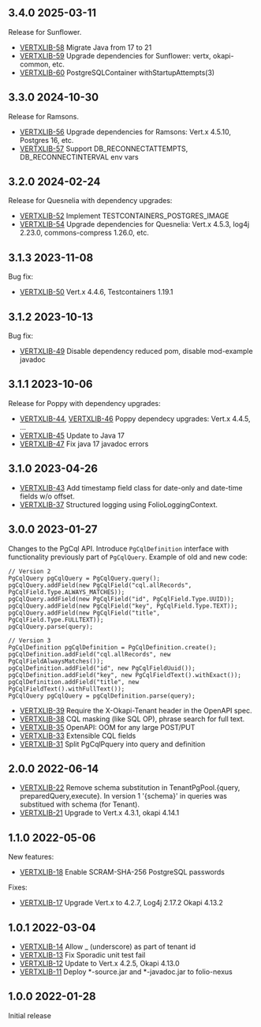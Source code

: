 ## 3.4.0 2025-03-11

Release for Sunflower.

* [VERTXLIB-58](https://folio-org.atlassian.net/browse/VERTXLIB-58) Migrate Java from 17 to 21
* [VERTXLIB-59](https://folio-org.atlassian.net/browse/VERTXLIB-59) Upgrade dependencies for Sunflower: vertx, okapi-common, etc.
* [VERTXLIB-60](https://folio-org.atlassian.net/browse/VERTXLIB-60) PostgreSQLContainer withStartupAttempts(3)

## 3.3.0 2024-10-30

Release for Ramsons.

* [VERTXLIB-56](https://folio-org.atlassian.net/browse/VERTXLIB-56) Upgrade dependencies for Ramsons: Vert.x 4.5.10, Postgres 16, etc.
* [VERTXLIB-57](https://folio-org.atlassian.net/browse/VERTXLIB-57) Support DB\_RECONNECTATTEMPTS, DB\_RECONNECTINTERVAL env vars

## 3.2.0 2024-02-24

Release for Quesnelia with dependency upgrades:

* [VERTXLIB-52](https://folio-org.atlassian.net/browse/VERTXLIB-52) Implement TESTCONTAINERS\_POSTGRES\_IMAGE
* [VERTXLIB-54](https://folio-org.atlassian.net/browse/VERTXLIB-54) Upgrade dependencies for Quesnelia: Vert.x 4.5.3, log4j 2.23.0, commons-compress 1.26.0, etc.

## 3.1.3 2023-11-08

Bug fix:

* [VERTXLIB-50](https://issues.folio.org/browse/VERTXLIB-50) Vert.x 4.4.6, Testcontainers 1.19.1

## 3.1.2 2023-10-13

Bug fix:

* [VERTXLIB-49](https://issues.folio.org/browse/VERTXLIB-49) Disable dependency reduced pom, disable mod-example javadoc

## 3.1.1 2023-10-06

Release for Poppy with dependency upgrades:

* [VERTXLIB-44](https://issues.folio.org/browse/VERTXLIB-44), [VERTXLIB-46](https://issues.folio.org/browse/VERTXLIB-46) Poppy dependecy upgrades: Vert.x 4.4.5, ...
* [VERTXLIB-45](https://issues.folio.org/browse/VERTXLIB-45) Update to Java 17
* [VERTXLIB-47](https://issues.folio.org/browse/VERTXLIB-47) Fix java 17 javadoc errors

## 3.1.0 2023-04-26

* [VERTXLIB-43](https://issues.folio.org/browse/VERTXLIB-43) Add timestamp field class for date-only and date-time fields w/o offset.
* [VERTXLIB-37](https://issues.folio.org/browse/VERTXLIB-37) Structured logging using FolioLoggingContext.

## 3.0.0 2023-01-27

Changes to the PgCql API. Introduce `PgCqlDefinition` interface with
functionality previously part of `PgCqlQuery`.
Example of old and new code:

    // Version 2
    PgCqlQuery pgCqlQuery = PgCqlQuery.query();
    pgCqlQuery.addField(new PgCqlField("cql.allRecords", PgCqlField.Type.ALWAYS_MATCHES));
    pgCqlQuery.addField(new PgCqlField("id", PgCqlField.Type.UUID));
    pgCqlQuery.addField(new PgCqlField("key", PgCqlField.Type.TEXT));
    pgCqlQuery.addField(new PgCqlField("title", PgCqlField.Type.FULLTEXT));
    pgCqlQuery.parse(query);

    // Version 3
    PgCqlDefinition pgCqlDefinition = PgCqlDefinition.create();
    pgCqlDefinition.addField("cql.allRecords", new PgCqlFieldAlwaysMatches());
    pgCqlDefinition.addField("id", new PgCqlFieldUuid());
    pgCqlDefinition.addField("key", new PgCqlFieldText().withExact());
    pgCqlDefinition.addField("title", new PgCqlFieldText().withFullText());
    PgCqlQuery pgCqlQuery = pgCqlDefinition.parse(query);

 * [VERTXLIB-39](https://issues.folio.org/browse/VERTXLIB-39) Require the X-Okapi-Tenant header in the OpenAPI spec.
 * [VERTXLIB-38](https://issues.folio.org/browse/VERTXLIB-38) CQL masking (like SQL OP), phrase search for full text.
 * [VERTXLIB-35](https://issues.folio.org/browse/VERTXLIB-35) OpenAPI: OOM for any large POST/PUT
 * [VERTXLIB-33](https://issues.folio.org/browse/VERTXLIB-33) Extensible CQL fields
 * [VERTXLIB-31](https://issues.folio.org/browse/VERTXLIB-31) Split PgCqlPquery into query and definition

## 2.0.0 2022-06-14

 * [VERTXLIB-22](https://issues.folio.org/browse/VERTXLIB-22) Remove schema substitution in
TenantPgPool.{query, preparedQuery,execute}. In version 1 '{schema}' in queries was substitued with schema (for Tenant).
 * [VERTXLIB-21](https://issues.folio.org/browse/VERTXLIB-21) Upgrade to Vert.x 4.3.1, okapi 4.14.1

## 1.1.0 2022-05-06

New features:

 * [VERTXLIB-18](https://issues.folio.org/browse/VERTXLIB-18) Enable SCRAM-SHA-256 PostgreSQL passwords

Fixes:

 * [VERTXLIB-17](https://issues.folio.org/browse/VERTXLIB-17) Upgrade Vert.x to 4.2.7, Log4j 2.17.2 Okapi 4.13.2

## 1.0.1 2022-03-04

 * [VERTXLIB-14](https://issues.folio.org/browse/VERTXLIB-14) Allow _ (underscore) as part of tenant id
 * [VERTXLIB-13](https://issues.folio.org/browse/VERTXLIB-13) Fix Sporadic unit test fail
 * [VERTXLIB-12](https://issues.folio.org/browse/VERTXLIB-12) Update to Vert.x 4.2.5, Okapi 4.13.0
 * [VERTXLIB-11](https://issues.folio.org/browse/VERTXLIB-11) Deploy *-source.jar and *-javadoc.jar to folio-nexus

## 1.0.0 2022-01-28

Initial release
